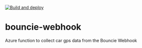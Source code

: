 [![Build and deploy](https://github.com/lmcconnell1665/bouncie-webhook/actions/workflows/main_mc-bouncie.yml/badge.svg)](https://github.com/lmcconnell1665/bouncie-webhook/actions/workflows/main_mc-bouncie.yml)

# bouncie-webhook
Azure function to collect car gps data from the Bouncie Webhook
